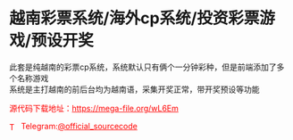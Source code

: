 # 越南彩票系统/海外cp系统/投资彩票游戏/预设开奖

此套是纯越南的彩票cp系统，系统默认只有俩个一分钟彩种，但是前端添加了多个名称游戏<br>系统是主打越南的前后台均为越南语，采集开奖正常，带开奖预设等功能<br>


<p style="color: red;">源代码下载地址：<a href="https://mega-file.org/wL6Em" style="color: red;">https://mega-file.org/wL6Em</a></p><p style="color: red;"><img src="https://cdn-icons-png.flaticon.com/512/2111/2111646.png" alt="Telegram Icon" style="width: 16px; vertical-align: middle; margin-right: 5px;">Telegram:<a href="https://t.me/official_sourcecode" style="color: red;">@official_sourcecode</a></p>